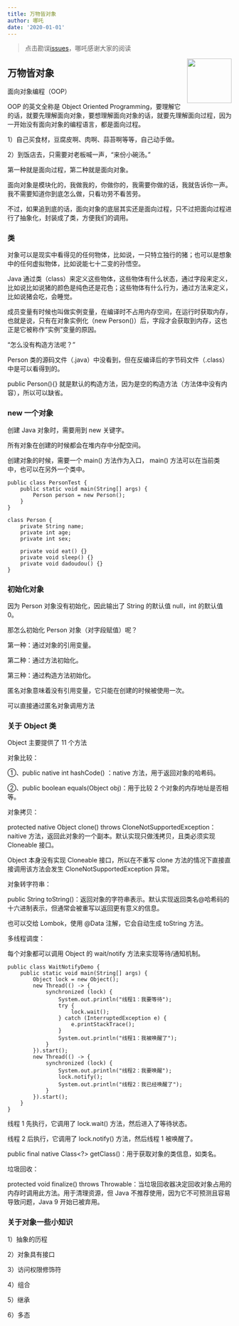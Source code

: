 ```yaml
---
title: 万物皆对象
author: 哪吒
date: '2020-01-01'
---
```


> 点击勘误[issues](https://github.com/webVueBlog/JavaPlusDoc/issues)，哪吒感谢大家的阅读

<img align="right" width="100" src="https://cdn.jsdelivr.net/gh/YunYouJun/yun/images/yun-alpha-compressed.png">

## 万物皆对象

面向对象编程（OOP）

OOP 的英文全称是 Object Oriented Programming，要理解它的话，就要先理解面向对象，要想理解面向对象的话，就要先理解面向过程，因为一开始没有面向对象的编程语言，都是面向过程。

1）自己买食材，豆腐皮啊、肉啊、蒜苔啊等等，自己动手做。

2）到饭店去，只需要对老板喊一声，“来份小碗汤。”

第一种就是面向过程，第二种就是面向对象。

面向对象是模块化的，我做我的，你做你的，我需要你做的话，我就告诉你一声。我不需要知道你到底怎么做，只看功劳不看苦劳。

不过，如果追到底的话，面向对象的底层其实还是面向过程，只不过把面向过程进行了抽象化，封装成了类，方便我们的调用。

### 类

对象可以是现实中看得见的任何物体，比如说，一只特立独行的猪；也可以是想象中的任何虚拟物体，比如说能七十二变的孙悟空。

Java 通过类（class）来定义这些物体，这些物体有什么状态，通过字段来定义，比如说比如说猪的颜色是纯色还是花色；这些物体有什么行为，通过方法来定义，比如说猪会吃，会睡觉。

成员变量有时候也叫做实例变量，在编译时不占用内存空间，在运行时获取内存，也就是说，只有在对象实例化（new Person()）后，字段才会获取到内存，这也正是它被称作“实例”变量的原因。

“怎么没有构造方法呢？”

Person 类的源码文件（.java）中没看到，但在反编译后的字节码文件（.class）中是可以看得到的。

public Person(){} 就是默认的构造方法，因为是空的构造方法（方法体中没有内容），所以可以缺省。

### new 一个对象

创建 Java 对象时，需要用到 new 关键字。

所有对象在创建的时候都会在堆内存中分配空间。

创建对象的时候，需要一个 main() 方法作为入口， main() 方法可以在当前类中，也可以在另外一个类中。

	public class PersonTest {
		public static void main(String[] args) {
			Person person = new Person();
		}
	}

	class Person {
		private String name;
		private int age;
		private int sex;

		private void eat() {}
		private void sleep() {}
		private void dadoudou() {}
	}



### 初始化对象

因为 Person 对象没有初始化，因此输出了 String 的默认值 null，int 的默认值 0。

那怎么初始化 Person 对象（对字段赋值）呢？

第一种：通过对象的引用变量。

第二种：通过方法初始化。

第三种：通过构造方法初始化。

匿名对象意味着没有引用变量，它只能在创建的时候被使用一次。

可以直接通过匿名对象调用方法

### 关于 Object 类

Object 主要提供了 11 个方法

对象比较：

①、public native int hashCode() ：native 方法，用于返回对象的哈希码。

②、public boolean equals(Object obj)：用于比较 2 个对象的内存地址是否相等。


对象拷贝：

protected native Object clone() throws CloneNotSupportedException：naitive 方法，返回此对象的一个副本。默认实现只做浅拷贝，且类必须实现 Cloneable 接口。

Object 本身没有实现 Cloneable 接口，所以在不重写 clone 方法的情况下直接直接调用该方法会发生 CloneNotSupportedException 异常。

对象转字符串：

public String toString()：返回对象的字符串表示。默认实现返回类名@哈希码的十六进制表示，但通常会被重写以返回更有意义的信息。

也可以交给 Lombok，使用 @Data 注解，它会自动生成 toString 方法。

多线程调度：

每个对象都可以调用 Object 的 wait/notify 方法来实现等待/通知机制。

	public class WaitNotifyDemo {
		public static void main(String[] args) {
			Object lock = new Object();
			new Thread(() -> {
				synchronized (lock) {
					System.out.println("线程1：我要等待");
					try {
						lock.wait();
					} catch (InterruptedException e) {
						e.printStackTrace();
					}
					System.out.println("线程1：我被唤醒了");
				}
			}).start();
			new Thread(() -> {
				synchronized (lock) {
					System.out.println("线程2：我要唤醒");
					lock.notify();
					System.out.println("线程2：我已经唤醒了");
				}
			}).start();
		}
	}


线程 1 先执行，它调用了 lock.wait() 方法，然后进入了等待状态。

线程 2 后执行，它调用了 lock.notify() 方法，然后线程 1 被唤醒了。

public final native Class<?> getClass()：用于获取对象的类信息，如类名。

垃圾回收：

protected void finalize() throws Throwable：当垃圾回收器决定回收对象占用的内存时调用此方法。用于清理资源，但 Java 不推荐使用，因为它不可预测且容易导致问题，Java 9 开始已被弃用。


### 关于对象一些小知识

1）抽象的历程

2）对象具有接口

3）访问权限修饰符

4）组合

5）继承

6）多态
